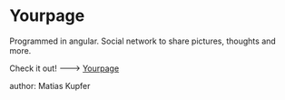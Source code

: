 # Yourpage

Programmed in angular.  Social network to share pictures, thoughts and more.

Check it out! ---> [Yourpage](https://matiascfgm.github.io/yourpage/)

author: Matias Kupfer
